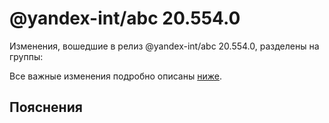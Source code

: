 # @yandex-int/abc 20.554.0

<!-- ЧЕЛОВЕЧЕСКОЕ ВСТУПЛЕНИЕ -->

Изменения, вошедшие в релиз @yandex-int/abc 20.554.0, разделены на группы:

Все важные изменения подробно описаны [ниже](#Пояснения).

## Пояснения

